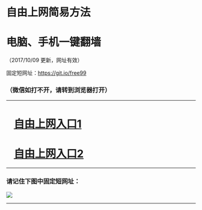 ﻿# 自由上网简易方法

# 电脑、手机一键翻墙

（2017/10/09 更新，网址有效）

固定短网址：https://git.io/free99

### （微信如打不开，请转到浏览器打开）


***





# &nbsp;&nbsp; <a href="http://ft2404529608.fwq-tz-1001.info/fwqtz01.html?t=100900118939 " target="_blank">自由上网入口1</a>
# &nbsp;&nbsp; <a href="http://ft1304013631.fwq-tz-1002.info/fwqtz02.html?t=100900118304 " target="_blank">自由上网入口2</a>
***

### 请记住下图中固定短网址：

<img src="https://s3-us-west-2.amazonaws.com/fwq-1001/yjfq-20170905okok.png" /> 


***

